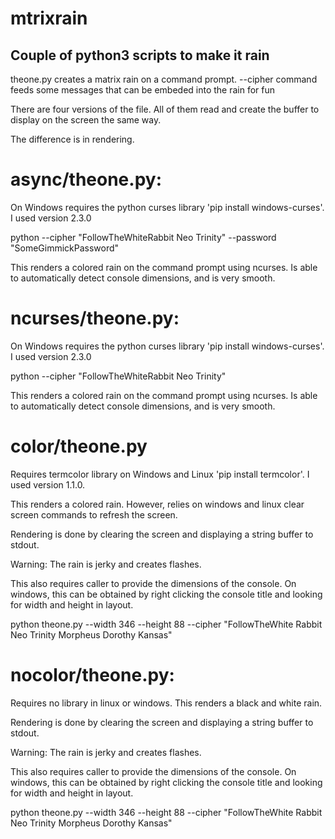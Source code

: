 # mtrixrain
## Couple of python3 scripts to make it rain

theone.py creates a matrix rain on a command prompt. --cipher command feeds some messages that can be embeded into the rain for fun

There are four versions of the file. All of them read and create the buffer to display on the screen the same way. 

The difference is in rendering. 

# async/theone.py:

On Windows requires the python curses library 'pip install windows-curses'. I used version 2.3.0

python --cipher "FollowTheWhiteRabbit Neo Trinity"  --password "SomeGimmickPassword"

This renders a colored rain on the command prompt using ncurses. Is able to automatically detect console dimensions, and is very smooth. 

# ncurses/theone.py:

On Windows requires the python curses library 'pip install windows-curses'. I used version 2.3.0

python --cipher "FollowTheWhiteRabbit Neo Trinity" 

This renders a colored rain on the command prompt using ncurses. Is able to automatically detect console dimensions, and is very smooth. 


# color/theone.py 

Requires termcolor library on Windows and Linux 'pip install termcolor'. I used version 1.1.0. 

This renders a colored rain. However, relies on windows and linux clear screen commands to refresh the screen. 

Rendering is done by clearing the screen and displaying a string buffer to stdout. 

Warning: The rain is jerky and creates flashes. 

This also requires caller to provide the dimensions of the console. On windows, this can be obtained by right clicking the console title and looking for width and height in layout. 

python theone.py --width 346 --height 88 --cipher "FollowTheWhite
Rabbit Neo Trinity Morpheus Dorothy Kansas"


# nocolor/theone.py:

Requires no library in linux or windows. This renders a black and white rain. 

Rendering is done by clearing the screen and displaying a string buffer to stdout. 

Warning: The rain is jerky and creates flashes. 

This also requires caller to provide the dimensions of the console. On windows, this can be obtained by right clicking the console title and looking for width and height in layout. 

python theone.py --width 346 --height 88 --cipher "FollowTheWhite
Rabbit Neo Trinity Morpheus Dorothy Kansas"





